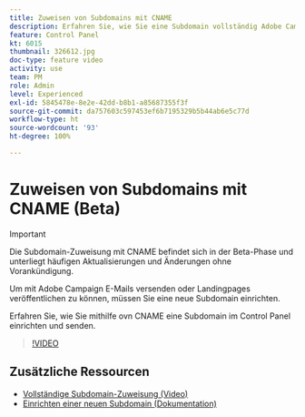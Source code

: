 ```yaml
---
title: Zuweisen von Subdomains mit CNAME
description: Erfahren Sie, wie Sie eine Subdomain vollständig Adobe Campaign zuweisen.
feature: Control Panel
kt: 6015
thumbnail: 326612.jpg
doc-type: feature video
activity: use
team: PM
role: Admin
level: Experienced
exl-id: 5845478e-8e2e-42dd-b8b1-a85687355f3f
source-git-commit: da757603c597453ef6b7195329b5b44ab6e5c77d
workflow-type: ht
source-wordcount: '93'
ht-degree: 100%

---
```


# Zuweisen von Subdomains mit CNAME (Beta)

>[!IMPORTANT]
>
> Die Subdomain-Zuweisung mit CNAME befindet sich in der Beta-Phase und unterliegt häufigen Aktualisierungen und Änderungen ohne Vorankündigung.

Um mit Adobe Campaign E-Mails versenden oder Landingpages veröffentlichen zu können, müssen Sie eine neue Subdomain einrichten.

Erfahren Sie, wie Sie mithilfe ovn CNAME eine Subdomain im Control Panel einrichten und senden.

>[!VIDEO](https://video.tv.adobe.com/v/326612?quality=12)

## Zusätzliche Ressourcen

* [Vollständige Subdomain-Zuweisung (Video)](./subdomain-delegation.md)
* [Einrichten einer neuen Subdomain (Dokumentation)](https://experienceleague.adobe.com/docs/control-panel/using/subdomains-and-certificates/setting-up-new-subdomain.html?lang=de)

